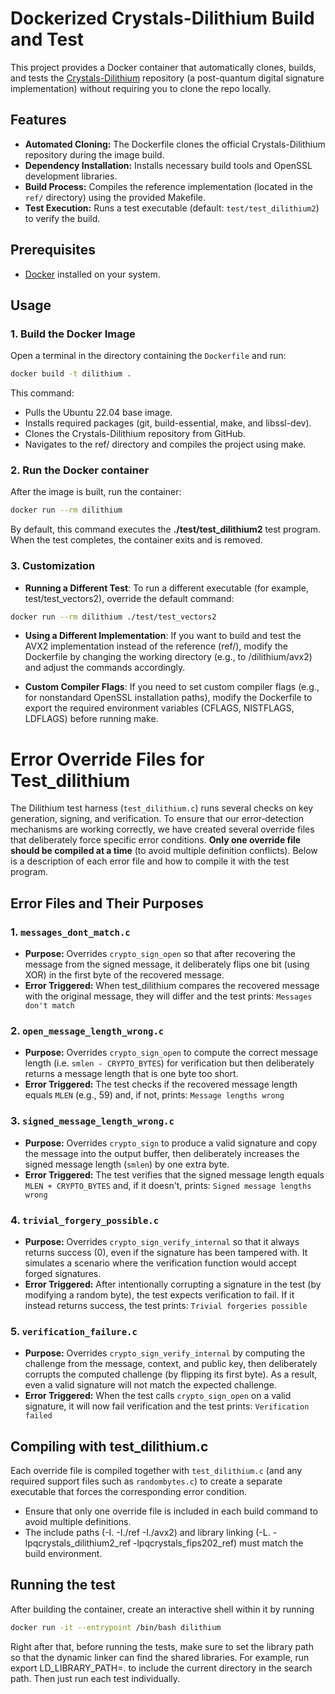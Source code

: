 # Dockerized Crystals-Dilithium Build and Test

This project provides a Docker container that automatically clones, builds, and tests the [Crystals-Dilithium](https://github.com/pq-crystals/dilithium) repository (a post-quantum digital signature implementation) without requiring you to clone the repo locally.

## Features

- **Automated Cloning:** The Dockerfile clones the official Crystals-Dilithium repository during the image build.
- **Dependency Installation:** Installs necessary build tools and OpenSSL development libraries.
- **Build Process:** Compiles the reference implementation (located in the `ref/` directory) using the provided Makefile.
- **Test Execution:** Runs a test executable (default: `test/test_dilithium2`) to verify the build.

## Prerequisites

- [Docker](https://docs.docker.com/get-docker/) installed on your system.

## Usage

### 1. Build the Docker Image

Open a terminal in the directory containing the `Dockerfile` and run:

```bash
docker build -t dilithium .
```

This command:

- Pulls the Ubuntu 22.04 base image.
- Installs required packages (git, build-essential, make, and libssl-dev).
- Clones the Crystals-Dilithium repository from GitHub.
- Navigates to the ref/ directory and compiles the project using make.

### 2. Run the Docker container

After the image is built, run the container:

```bash
docker run --rm dilithium
```

By default, this command executes the **./test/test_dilithium2** test program. When the test completes, the container exits and is removed.

### 3. Customization

- **Running a Different Test**: To run a different executable (for example, test/test_vectors2), override the default command:

```bash
docker run --rm dilithium ./test/test_vectors2
```

- **Using a Different Implementation**: If you want to build and test the AVX2 implementation instead of the reference (ref/), modify the Dockerfile by changing the working directory (e.g., to /dilithium/avx2) and adjust the commands accordingly.

- **Custom Compiler Flags**: If you need to set custom compiler flags (e.g., for nonstandard OpenSSL installation paths), modify the Dockerfile to export the required environment variables (CFLAGS, NISTFLAGS, LDFLAGS) before running make.


# Error Override Files for Test_dilithium

The Dilithium test harness (`test_dilithium.c`) runs several checks on key generation, signing, and verification. To ensure that our error‐detection mechanisms are working correctly, we have created several override files that deliberately force specific error conditions. **Only one override file should be compiled at a time** (to avoid multiple definition conflicts). Below is a description of each error file and how to compile it with the test program.

## Error Files and Their Purposes

### 1. `messages_dont_match.c`
- **Purpose:**
  Overrides `crypto_sign_open` so that after recovering the message from the signed message, it deliberately flips one bit (using XOR) in the first byte of the recovered message.
- **Error Triggered:**
  When test_dilithium compares the recovered message with the original message, they will differ and the test prints: `Messages don't match`


### 2. `open_message_length_wrong.c`
- **Purpose:**
Overrides `crypto_sign_open` to compute the correct message length (i.e. `smlen - CRYPTO_BYTES`) for verification but then deliberately returns a message length that is one byte too short.
- **Error Triggered:**
The test checks if the recovered message length equals `MLEN` (e.g., 59) and, if not, prints: `Message lengths wrong`


### 3. `signed_message_length_wrong.c`
- **Purpose:**
Overrides `crypto_sign` to produce a valid signature and copy the message into the output buffer, then deliberately increases the signed message length (`smlen`) by one extra byte.
- **Error Triggered:**
The test verifies that the signed message length equals `MLEN + CRYPTO_BYTES` and, if it doesn't, prints: `Signed message lengths wrong`


### 4. `trivial_forgery_possible.c`
- **Purpose:**
Overrides `crypto_sign_verify_internal` so that it always returns success (0), even if the signature has been tampered with. It simulates a scenario where the verification function would accept forged signatures.
- **Error Triggered:**
After intentionally corrupting a signature in the test (by modifying a random byte), the test expects verification to fail. If it instead returns success, the test prints: `Trivial forgeries possible`


### 5. `verification_failure.c`
- **Purpose:**
Overrides `crypto_sign_verify_internal` by computing the challenge from the message, context, and public key, then deliberately corrupts the computed challenge (by flipping its first byte). As a result, even a valid signature will not match the expected challenge.
- **Error Triggered:**
When the test calls `crypto_sign_open` on a valid signature, it will now fail verification and the test prints: `Verification failed`


## Compiling with test_dilithium.c

Each override file is compiled together with `test_dilithium.c` (and any required support files such as `randombytes.c`) to create a separate executable that forces the corresponding error condition.
- Ensure that only one override file is included in each build command to avoid multiple definitions.
- The include paths (-I. -I./ref -I./avx2) and library linking (-L. -lpqcrystals_dilithium2_ref -lpqcrystals_fips202_ref) must match the build environment.

## Running the test
After building the container, create an interactive shell within it by running
```bash
docker run -it --entrypoint /bin/bash dilithium
```
Right after that, before running the tests, make sure to set the library path so that the dynamic linker can find the shared libraries. For example, run export LD_LIBRARY_PATH=. to include the current directory in the search path.
Then just run each test individually.